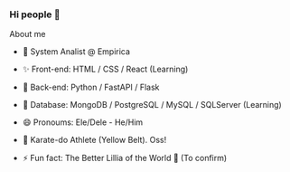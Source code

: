 ### Hi people 👋 ###

About me

- 🔭 System Analist @ Empirica 

- ✨ Front-end: HTML  / CSS  / React (Learning) 

- 🐍 Back-end: Python  / FastAPI  / Flask 

- 🎲 Database: MongoDB / PostgreSQL / MySQL / SQLServer (Learning)

- 😄 Pronoums: Ele/Dele - He/Him 

- 🥋 Karate-do Athlete (Yellow Belt). Oss!

- ⚡ Fun fact: The Better Lillia of the World 🌸 (To confirm) 



